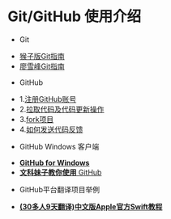# Git/GitHub 使用介绍 #
* Git
 - [猴子版Git指南](http://backlogtool.com/git-guide/cn/)
 - [廖雪峰Git指南](https://github.com/numbbbbb/Git-Tutorial-By-liaoxuefeng/blob/master/Git%E6%95%99%E7%A8%8B.pdf)
* GitHub
 - 1.[注册GitHub账号](http://v.youku.com/v_show/id_XNjE5OTY5ODEy.html?from=s1.8-1-1.2&spm=a2h0k.8191407.0.0)
 - 2.[拉取代码及代码更新操作](http://v.youku.com/v_show/id_XNjE5OTc4NDAw.html?from=s1.8-1-1.2&spm=a2h0k.8191407.0.0)
 - 3.[fork项目](http://v.youku.com/v_show/id_XNjE5OTc5NjQ4.html?from=s1.8-1-1.2&spm=a2h0k.8191407.0.0)
 - 4.[如何发送代码反馈](http://v.youku.com/v_show/id_XNjIwMDc5NTIw.html?from=s1.8-1-1.2&spm=a2h0k.8191407.0.0)
* GitHub Windows 客户端 
 - [**GitHub for Windows**](http://wiki.jikexueyuan.com/project/github-basics/github-for-windows.html)
 - [**文科妹子教你使用** GitHub](https://www.zhihu.com/question/20070065)
* GitHub平台翻译项目举例
 - [**(30多人9天翻译)中文版Apple官方Swift教程**](https://github.com/numbbbbb/the-swift-programming-language-in-chinese)
